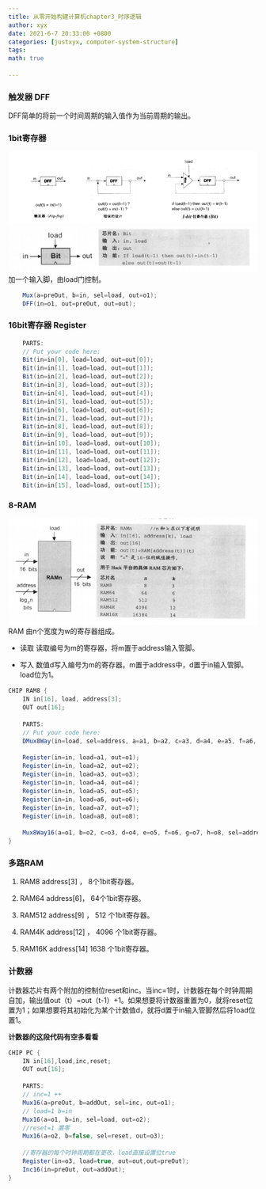 ```yaml
---
title: 从零开始构建计算机chapter3_时序逻辑
author: xyx
date: 2021-6-7 20:33:00 +0800
categories: [justxyx, computer-system-structure]
tags: 
math: true

---
```


### 触发器 DFF

DFF简单的将前一个时间周期的输入值作为当前周期的输出。

### 1bit寄存器

![p1](/assets/img/2021.6.7/p1.png)
![p2](/assets/img/2021.6.7/p2.png)
加一个输入脚，由load门控制。

~~~java
    Mux(a=preOut, b=in, sel=load, out=o1);
    DFF(in=o1, out=preOut, out=out);
~~~

### 16bit寄存器 Register

~~~java
    PARTS:
    // Put your code here:
    Bit(in=in[0], load=load, out=out[0]);
    Bit(in=in[1], load=load, out=out[1]);
    Bit(in=in[2], load=load, out=out[2]);
    Bit(in=in[3], load=load, out=out[3]);
    Bit(in=in[4], load=load, out=out[4]);
    Bit(in=in[5], load=load, out=out[5]);
    Bit(in=in[6], load=load, out=out[6]);
    Bit(in=in[7], load=load, out=out[7]);
    Bit(in=in[8], load=load, out=out[8]);
    Bit(in=in[9], load=load, out=out[9]);
    Bit(in=in[10], load=load, out=out[10]);
    Bit(in=in[11], load=load, out=out[11]);
    Bit(in=in[12], load=load, out=out[12]);
    Bit(in=in[13], load=load, out=out[13]);
    Bit(in=in[14], load=load, out=out[14]);
    Bit(in=in[15], load=load, out=out[15]);
~~~

### 8-RAM

![p3](/assets/img/2021.6.7/p3.png)
RAM 由n个宽度为w的寄存器组成。

* 读取
  读取编号为m的寄存器，将m置于address输入管脚。

* 写入
  数值d写入编号为m的寄存器。m置于address中，d置于in输入管脚。load位为1。

~~~java
CHIP RAM8 {
    IN in[16], load, address[3];
    OUT out[16];

    PARTS:
    // Put your code here:
    DMux8Way(in=load, sel=address, a=a1, b=a2, c=a3, d=a4, e=a5, f=a6, g=a7, h=a8);

    Register(in=in, load=a1, out=o1);
    Register(in=in, load=a2, out=o2);
    Register(in=in, load=a3, out=o3);
    Register(in=in, load=a4, out=o4);
    Register(in=in, load=a5, out=o5);
    Register(in=in, load=a6, out=o6);
    Register(in=in, load=a7, out=o7);
    Register(in=in, load=a8, out=o8);

    Mux8Way16(a=o1, b=o2, c=o3, d=o4, e=o5, f=o6, g=o7, h=o8, sel=address, out=out);
}
~~~

### 多路RAM

1. RAM8 
   address[3] ， 8个1bit寄存器。

2. RAM64 
   address[6]， 64个1bit寄存器。

3. RAM512 
   address[9] ， 512 个1bit寄存器。

4. RAM4K 
   address[12] ， 4096 个1bit寄存器。

5. RAM16K
   address[14]   1638 个1bit寄存器。

### 计数器

计数器芯片有两个附加的控制位reset和inc。当inc=1时，计数器在每个时钟周期自加，输出值out（t）=out（t-1）+1。如果想要将计数器重置为0，就将reset位置为1；如果想要将其初始化为某个计数值d，就将d置于in输入管脚然后将1oad位置1。

**计数器的这段代码有空多看看**

~~~java
CHIP PC {
    IN in[16],load,inc,reset;
    OUT out[16];

    PARTS:
    // inc=1 ++ 
    Mux16(a=preOut, b=addOut, sel=inc, out=o1);
    // load=1 b=in
    Mux16(a=o1, b=in, sel=load, out=o2);
    //reset=1 置零
    Mux16(a=o2, b=false, sel=reset, out=o3);

    //寄存器的每个时钟周期都在更改，load直接设置位true
    Register(in=o3, load=true, out=out,out=preOut);
    Inc16(in=preOut, out=addOut);
}
~~~